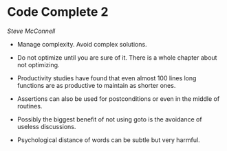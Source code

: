 # Code Complete 2

_Steve McConnell_

- Manage complexity. Avoid complex solutions.

- Do not optimize until you are sure of it. There is a whole chapter about not optimizing.

- Productivity studies have found that even almost 100 lines long functions are as productive to maintain as shorter ones.

- Assertions can also be used for postconditions or even in the middle of routines.

- Possibly the biggest benefit of not using goto is the avoidance of useless discussions.

- Psychological distance of words can be subtle but very harmful.
